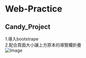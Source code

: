 # Web-Practice

## **Candy_Project**
1.導入bootstrape  
2.配合頁面大小讓上方原本的導覽欄折疊  
![Image](https://i.imgur.com/MRRQbPf.gif)
